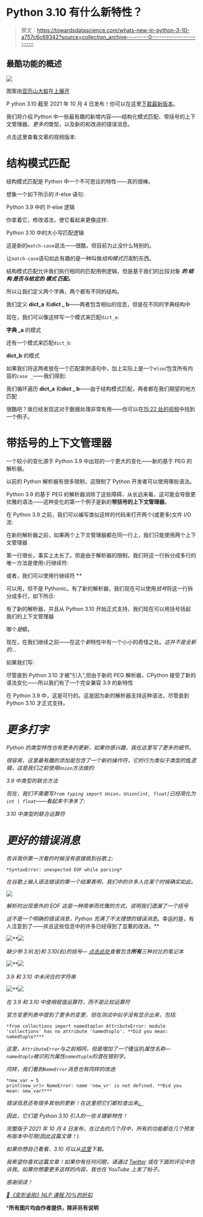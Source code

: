 # Python 3.10 有什么新特性？

> 原文：<https://towardsdatascience.com/whats-new-in-python-3-10-a757c6c69342?source=collection_archive---------0----------------------->

## 最酷功能的概述

![](img/86f73868fff37c3ec2a8c199ac03150f.png)

图案由[亚历山大蚁](https://unsplash.com/@alexander_ant?utm_source=unsplash&utm_medium=referral&utm_content=creditCopyText)在[上展开](https://unsplash.com/t/wallpapers?utm_source=unsplash&utm_medium=referral&utm_content=creditCopyText)

P ython 3.10 截至 2021 年 10 月 4 日发布！你可以在这里[下载最新版本](https://www.python.org/downloads/release/python-3100/)。

我们将介绍 Python 中一些最有趣的新增内容——结构化模式匹配、带括号的上下文管理器、*更多的*类型，以及新的和改进的错误消息。

点击这里查看文章的视频版本:

# 结构模式匹配

结构模式匹配是 Python 中一个不可思议的特性——真的很棒。

想象一个如下所示的 if-else 语句:

Python 3.9 中的 If-else 逻辑

你拿着它，修改语法，使它看起来更像这样:

Python 3.10 中的大小写匹配逻辑

这是新的`match-case`说法——很酷，但目前为止没什么特别的。

让`match-case`语句如此有趣的是一种叫做*结构模式匹配*的东西。

结构模式匹配允许我们执行相同的匹配用例逻辑，但是基于我们的比较对象 ***的 ***结构*** 是否与给定的 ***模式*** 匹配。***

所以让我们定义两个字典，两个都有不同的结构。

我们定义 **dict_a** 和**dict _ b**——两者包含相似的信息，但是在不同的字典结构中

现在，我们可以像这样写一个模式来匹配`dict_a`:

**字典 _a** 的模式

还有一个模式来匹配`dict_b`:

**dict_b** 的模式

如果我们将这两者放在一个匹配案例语句中，加上实际上是一个`else`/包含所有内容的`case _`——我们得到:

我们循环遍历 **dict_a** 和**dict _ b**——由于结构模式匹配，两者都在我们期望的地方匹配

很酷吧？我已经发现这对于数据处理非常有用——你可以在[15:22 处的视频](https://youtu.be/2qJavL-VX9Y?t=923)中找到一个例子。

# 带括号的上下文管理器

一个较小的变化源于 Python 3.9 中出现的一个更大的变化——新的基于 PEG 的解析器。

以前的 Python 解析器有很多限制，这限制了 Python 开发者可以使用哪些语法。

Python 3.9 的基于 PEG 的解析器消除了这些障碍，从长远来看，这可能会导致更优雅的语法——这种变化的第一个例子是新的**带括号的上下文管理器**。

在 Python 3.9 之前，我们可以编写类似这样的代码来打开两个(或更多)文件 I/O 流:

在新的解析器之前，如果两个上下文管理器都在同一行上，我们只能使用两个上下文管理器

第一行很长，事实上太长了。但是由于解析器的限制，我们将这一行拆分成多行的唯一方法是使用`\`行继续符:

或者，我们可以使用行继续符 **\**

可以用，但不是 Pythonic。有了新的解析器，我们现在可以使用*括号*将这一行拆分成多行，如下所示:

有了新的解析器，并且从 Python 3.10 开始正式支持，我们现在可以用括号括起我们的上下文管理器

哪个*是*蟒。

现在，在我们继续之前——在这个*新*特性中有一个小小的奇怪之处。*这并不是全新的…*

如果我们写:

尽管直到 Python 3.10 才被“引入”,但由于新的 PEG 解析器，CPython 接受了新的语法变化——所以我们有了一个完全兼容 3.9 的新特性

在 Python 3.9 中，这是可行的。这是因为新的解析器支持这种语法，尽管直到 Python 3.10 才正式支持[](https://docs.python.org/3.10/whatsnew/3.10.html#parenthesized-context-managers)*。*

# *更多打字*

*Python 的类型特性也有更多的更新，如果你感兴趣，我在这里写了更多的细节。*

*很容易，这里最有趣的添加是包含了一个新的操作符，它的行为类似于类型的*或*逻辑，这是我们之前使用`Union`方法做的:*

*3.9 中类型的联合方法*

*现在，我们不需要写`from typing import Union`，`Union[int, float]`已经简化为`int | float`——看起来干净多了:*

*3.10 中类型的联合运算符*

# *更好的错误消息*

*告诉我你第一次看的时候没有直接跳到谷歌上:*

```
*SyntaxError: unexpected EOF while parsing*
```

*在谷歌上输入语法错误的第一个结果表明，我们中的许多人在某个时候确实如此。*

*![](img/9168ce83a1b0f287b6e84b8c371ab045.png)*

*解析时出现意外的 EOF 这是一种简单而优雅的方式，说明我们遗漏了一个括号*

*这不是一个明确的错误消息，Python 充满了不太理想的错误消息*。幸运的是，有人注意到了——并且这些信息中的许多已经得到了显著的改进。**

*![](img/21eca03d3745dbb8b1e8ff66a4bfb80f.png)**![](img/bab9109613524349e7c5e90aff623713.png)*

*缺少带 3.9(左)和 3.10(右)的括号— [点击此处](https://gist.github.com/jamescalam/589f59b38d784152cdbb5f80774a1248)查看包含**所有**三种对比的笔记本*

*![](img/ae11532293ad3273dd6d10ace5a8b438.png)**![](img/1f6b476969525e96f5d79419813cb0e6.png)*

*3.9 和 3.10 中未闭合的字符串*

*![](img/4a32ab1357b67fb5b1eb453098d2900f.png)**![](img/364a186092a1a821f6ad9b56c000de7e.png)*

*在 3.9 和 3.10 中使用赋值运算符，而不是比较运算符*

*官方变更列表中提到了更多的变更，但在测试中似乎没有显示出来，包括:*

```
*from collections import namedtoplo> AttributeError: module 'collections' has no attribute 'namedtoplo'. **Did you mean: namedtuple?***
```

*这里，`AttributeError`与之前相同，但是增加了一个*建议的*属性名称— `namedtoplo`被识别为属性`namedtuple`的潜在错别字。*

*同样，我们看到`NameError`消息也有同样的改进:*

```
*new_var = 5
print(new_vr)> NameError: name 'new_vr' is not defined. **Did you mean: new_var?***
```

*错误信息还有很多其他的更新！在这里把它们都检查出来[。](https://docs.python.org/3.10/whatsnew/3.10.html#better-error-messages)*

*因此，它们是 Python 3.10 引入的一些关键新特性！*

*完整版于 2021 年 10 月 4 日发布，在过去的几个月中，所有的功能都在几个预发布版本中可用(因此这篇文章！).*

*如果你想自己看看，3.10 可以从[这里](https://www.python.org/downloads/release/python-3100/)下载。*

*我希望你喜欢这篇文章！如果你有任何问题，请通过 [Twitter](https://twitter.com/jamescalam) 或在下面的评论中告诉我。如果你想要更多这样的内容，我也在 YouTube 上发了帖子。*

*感谢阅读！*

*[🤖《变形金刚》NLP 课程 70%的折扣](https://bit.ly/nlp-transformers)*

***所有图片均由作者提供，除非另有说明**
